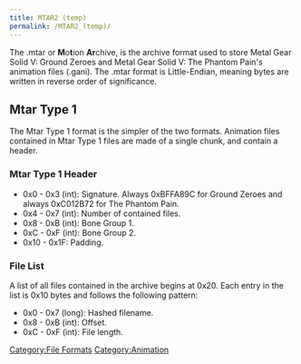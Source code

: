 ```yaml
---
title: MTAR2 (temp)
permalink: /MTAR2_(temp)/
---
```


The .mtar or **M**o**t**ion **Ar**chive, is the archive format used to
store Metal Gear Solid V: Ground Zeroes and Metal Gear Solid V: The
Phantom Pain's animation files (.gani). The .mtar format is
Little-Endian, meaning bytes are written in reverse order of
significance.

## Mtar Type 1

The Mtar Type 1 format is the simpler of the two formats. Animation
files contained in Mtar Type 1 files are made of a single chunk, and
contain a header.

### Mtar Type 1 Header

  - 0x0 - 0x3 (int): Signature. Always 0xBFFA89C for Ground Zeroes and
    always 0xC012B72 for The Phantom Pain.
  - 0x4 - 0x7 (int): Number of contained files.
  - 0x8 - 0xB (int): Bone Group 1.
  - 0xC - 0xF (int): Bone Group 2.
  - 0x10 - 0x1F: Padding.

### File List

A list of all files contained in the archive begins at 0x20. Each entry
in the list is 0x10 bytes and follows the following pattern:

  - 0x0 - 0x7 (long): Hashed filename.
  - 0x8 - 0xB (int): Offset.
  - 0xC - 0xF (int): File length.

[Category:File Formats](/Category:File_Formats "wikilink")
[Category:Animation](/Category:Animation "wikilink")